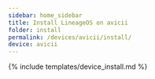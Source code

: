 ```yaml
---
sidebar: home_sidebar
title: Install LineageOS on avicii
folder: install
permalink: /devices/avicii/install/
device: avicii
---
```

{% include templates/device_install.md %}
